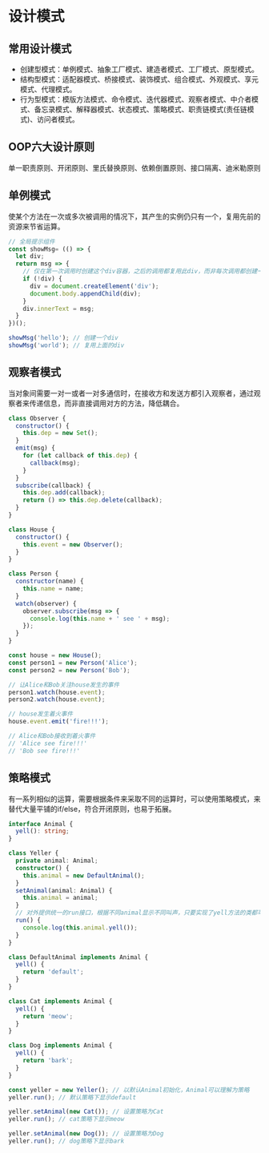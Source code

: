 # 设计模式

## 常用设计模式

- 创建型模式：单例模式、抽象工厂模式、建造者模式、工厂模式、原型模式。
- 结构型模式：适配器模式、桥接模式、装饰模式、组合模式、外观模式、享元模式、代理模式。
- 行为型模式：模版方法模式、命令模式、迭代器模式、观察者模式、中介者模式、备忘录模式、解释器模式、状态模式、策略模式、职责链模式(责任链模式)、访问者模式。

## OOP六大设计原则

单一职责原则、开闭原则、里氏替换原则、依赖倒置原则、接口隔离、迪米勒原则

## 单例模式

使某个方法在一次或多次被调用的情况下，其产生的实例仍只有一个，复用先前的资源来节省运算。

```js
// 全局提示组件
const showMsg= (() => {
  let div;
  return msg => {
    // 仅在第一次调用时创建这个div容器，之后的调用都复用此div，而非每次调用都创建一个新的
    if (!div) {
      div = document.createElement('div');
      document.body.appendChild(div);
    }
    div.innerText = msg;
  }
})();

showMsg('hello'); // 创建一个div
showMsg('world'); // 复用上面的div
```

## 观察者模式

当对象间需要一对一或者一对多通信时，在接收方和发送方都引入观察者，通过观察者来传递信息，而非直接调用对方的方法，降低耦合。

```js
class Observer {
  constructor() {
    this.dep = new Set();
  }
  emit(msg) {
    for (let callback of this.dep) {
      callback(msg);
    }
  }
  subscribe(callback) {
    this.dep.add(callback);
    return () => this.dep.delete(callback);
  }
}

class House {
  constructor() {
    this.event = new Observer();
  }
}

class Person {
  constructor(name) {
    this.name = name;
  }
  watch(observer) {
    observer.subscribe(msg => {
      console.log(this.name + ' see ' + msg);
    });
  }
}

const house = new House();
const person1 = new Person('Alice');
const person2 = new Person('Bob');

// 让Alice和Bob关注house发生的事件
person1.watch(house.event);
person2.watch(house.event);

// house发生着火事件
house.event.emit('fire!!!');

// Alice和Bob接收到着火事件
// 'Alice see fire!!!'
// 'Bob see fire!!!'
```


## 策略模式

有一系列相似的运算，需要根据条件来采取不同的运算时，可以使用策略模式，来替代大量平铺的if/else，符合开闭原则，也易于拓展。

```ts
interface Animal {
  yell(): string;
}

class Yeller {
  private animal: Animal;
  constructor() {
    this.animal = new DefaultAnimal();
  }
  setAnimal(animal: Animal) {
    this.animal = animal;
  }
  // 对外提供统一的run接口，根据不同animal显示不同叫声，只要实现了yell方法的类都可以作为animal
  run() {
    console.log(this.animal.yell());
  }
}

class DefaultAnimal implements Animal {
  yell() {
    return 'default';
  }
}

class Cat implements Animal {
  yell() {
    return 'meow';
  }
}

class Dog implements Animal {
  yell() {
    return 'bark';
  }
}

const yeller = new Yeller(); // 以默认Animal初始化，Animal可以理解为策略
yeller.run(); // 默认策略下显示default

yeller.setAnimal(new Cat()); // 设置策略为Cat
yeller.run(); // cat策略下显示meow

yeller.setAnimal(new Dog()); // 设置策略为Dog
yeller.run(); // dog策略下显示bark


```



